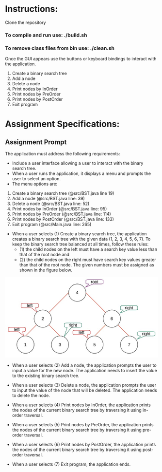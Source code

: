 # Instructions:
Clone the repository
### To compile and run use: ./build.sh
### To remove class files from bin use: ./clean.sh
Once the GUI appears use the buttons or keyboard bindings to interact with the application.
1. Create a binary search tree
2. Add a node
3. Delete a node
4. Print nodes by InOrder
5. Print nodes by PreOrder
6. Print nodes by PostOrder
7. Exit program

# Assignment Specifications:

## Assignment Prompt
The application must address the following requirements:

- Include a user interface allowing a user to interact with the binary search tree.
- When a user runs the application, it displays a menu and prompts the user to select an option.
- The menu options are:
1. Create a binary search tree  (@src/BST.java line 19)
2. Add a node   (@src/BST.java line: 39)
3. Delete a node    (@src/BST.java line: 52)
4. Print nodes by InOrder   (@src/BST.java line: 95)
5. Print nodes by PreOrder  (@src/BST.java line: 114)
6. Print nodes by PostOrder    (@src/BST.java line: 133)
7. Exit program    (@src/Main.java line: 265)
- When a user selects (1) Create a binary search tree, the application creates a binary search tree with the given data (1, 2, 3, 4, 5, 6, 7). To keep the binary search tree balanced at all times, follow these rules: 
  - (1) the child nodes on the left must have a search key value less than that of the root node and 
  - (2) the child nodes on the right must have search key values greater than that of the root node.
The given numbers must be assigned as shown in the figure below.

![diagram](./images/cs201-1-diagram.jpeg "Diagram")


- When a user selects (2) Add a node, the application prompts the user to input a value for the new node. The application needs to insert the value to the existing binary search tree.

- When a user selects (3) Delete a node, the application prompts the user to input the value of the node that will be deleted. The application needs to delete the node.

- When a user selects (4) Print nodes by InOrder, the application prints the nodes of the current binary search tree by traversing it using in-order traversal.

- When a user selects (5) Print nodes by PreOrder, the application prints the nodes of the current binary search tree by traversing it using pre-order traversal.

- When a user selects (6) Print nodes by PostOrder, the application prints the nodes of the current binary search tree by traversing it using post-order traversal.

- When a user selects (7) Exit program, the application ends.